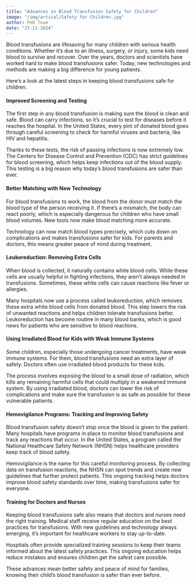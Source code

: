 ```yaml
---
title: "Advances in Blood Transfusion Safety for Children"
image: "/img/artical/Safety for Children.jpg"
author: PHO Team
date: "27-11-2024"
---
```


Blood transfusions are lifesaving for many children with serious health conditions. Whether it’s due to an illness, surgery, or injury, some kids need blood to survive and recover. Over the years, doctors and scientists have worked hard to make blood transfusions safer. Today, new technologies and methods are making a big difference for young patients. 

Here’s a look at the latest steps in keeping blood transfusions safe for children.

#### Improved Screening and Testing

The first step in any blood transfusion is making sure the blood is clean and safe. Blood can carry infections, so it’s crucial to test for diseases before it reaches the hospital. In the United States, every pint of donated blood goes through careful screening to check for harmful viruses and bacteria, like HIV and hepatitis. 

Thanks to these tests, the risk of passing infections is now extremely low. The Centers for Disease Control and Prevention (CDC) has strict guidelines for blood screening, which helps keep infections out of the blood supply. This testing is a big reason why today’s blood transfusions are safer than ever.

#### Better Matching with New Technology

For blood transfusions to work, the blood from the donor must match the blood type of the person receiving it. If there’s a mismatch, the body can react poorly, which is especially dangerous for children who have small blood volumes. New tools now make blood matching more accurate. 

Technology can now match blood types precisely, which cuts down on complications and makes transfusions safer for kids. For parents and doctors, this means greater peace of mind during treatment.

#### Leukoreduction: Removing Extra Cells

When blood is collected, it naturally contains white blood cells. While these cells are usually helpful in fighting infections, they aren’t always needed in transfusions. Sometimes, these white cells can cause reactions like fever or allergies. 

Many hospitals now use a process called leukoreduction, which removes these extra white blood cells from donated blood. This step lowers the risk of unwanted reactions and helps children tolerate transfusions better. Leukoreduction has become routine in many blood banks, which is good news for patients who are sensitive to blood reactions.

#### Using Irradiated Blood for Kids with Weak Immune Systems

Some children, especially those undergoing cancer treatments, have weak immune systems. For them, blood transfusions need an extra layer of safety. Doctors often use irradiated blood products for these kids. 

The process involves exposing the blood to a small dose of radiation, which kills any remaining harmful cells that could multiply in a weakened immune system. By using irradiated blood, doctors can lower the risk of complications and make sure the transfusion is as safe as possible for these vulnerable patients.

#### Hemovigilance Programs: Tracking and Improving Safety

Blood transfusion safety doesn’t stop once the blood is given to the patient. Many hospitals have programs in place to monitor blood transfusions and track any reactions that occur. In the United States, a program called the National Healthcare Safety Network (NHSN) helps healthcare providers keep track of blood safety. 

Hemovigilance is the name for this careful monitoring process. By collecting data on transfusion reactions, the NHSN can spot trends and create new guidelines that further protect patients. This ongoing tracking helps doctors improve blood safety standards over time, making transfusions safer for everyone.

#### Training for Doctors and Nurses

Keeping blood transfusions safe also means that doctors and nurses need the right training. Medical staff receive regular education on the best practices for transfusions. With new guidelines and technology always emerging, it’s important for healthcare workers to stay up-to-date. 

Hospitals often provide specialized training sessions to keep their teams informed about the latest safety practices. This ongoing education helps reduce mistakes and ensures children get the safest care possible.

These advances mean better safety and peace of mind for families, knowing their child’s blood transfusion is safer than ever before.

